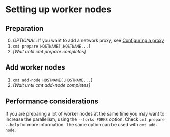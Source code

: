 # Setting up worker nodes

## Preparation

0. _OPTIONAL_: If you want to add a network proxy, see [Configuring a proxy](Configuration.md#Configuring_a_proxy)
1. `cmt prepare HOSTNAME[,HOSTNAME...]`
2. _[Wait until cmt prepare completes]_

## Add worker nodes
1. `cmt add-node HOSTNAME[,HOSTNAME...]`
2. _[Wait until cmt add-node completes]_

## Performance considerations

If you are preparing a lot of worker nodes at the same time you may want to increase the parallelism, using the `--forks FORKS` option. Check `cmt prepare --help` for more information.  The same option can be used with `cmt add-node`.
